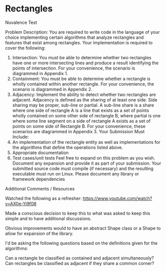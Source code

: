 # Rectangles
Nuvalence Test

Problem Description:
You are required to write code in the language of your choice implementing certain algorithms that
analyze rectangles and features that exist among rectangles. Your implementation is required to cover
the following:
1. Intersection: You must be able to determine whether two rectangles have one or more
intersecting lines and produce a result identifying the points of intersection. For your
convenience, the scenario is diagrammed in Appendix 1.
2. Containment: You must be able to determine whether a rectangle is wholly contained within
another rectangle. For your convenience, the scenario is diagrammed in Appendix 2.
3. Adjacency: Implement the ability to detect whether two rectangles are adjacent. Adjacency is
defined as the sharing of at least one side. Side sharing may be proper, sub-line or partial. A
sub-line share is a share where one side of rectangle A is a line that exists as a set of points
wholly contained on some other side of rectangle B, where partial is one where some line
segment on a side of rectangle A exists as a set of points on some side of Rectangle B. For your
convenience, these scenarios are diagrammed in Appendix 3.
Your Submission Must Include:
1. An implementation of the rectangle entity as well as implementations for the algorithms that
define the operations listed above.
2. Appropriate documentation
3. Test cases/unit tests
Feel free to expand on this problem as you wish. Document any expansion and provide it as part of your
submission.
Your submitted source code must compile (if necessary) and the resulting executable must run on Linux.
Please document any library or framework dependencies

Additional Comments / Resources

Watched the following as a refresher: 
https://www.youtube.com/watch?v=AX0e-Yi9f08 

Made a conscious decision to keep this to what was asked to keep this simple and to have additional discussions.  

Obvious improvements would to have an abstract Shape class or a Shape to allow for expansion of the library.

I'd be asking the following questions based on the definitions given for the algorithms:

Can a rectangle be classified as contained and adjacent simultaneously?
Can rectangles be classified as adjacent if they share a common corner?
